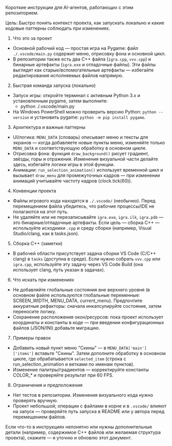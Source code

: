 <!-- .github/copilot-instructions.md -->
Короткие инструкции для AI-агентов, работающих с этим репозиторием.

Цель: Быстро понять контекст проекта, как запускать локально и какие кодовые паттерны соблюдать при изменениях.

1) Что это за проект
- Основной рабочий код — простая игра на Pygame: файл `./.vscode/main.py` содержит меню, отрисовку фона и основной цикл.
- В репозитории также есть два C++ файла (`igra.cpp`, `vvv.cpp`) и бинарные артефакты (`igra.exe` и отладочные файлы). Эти файлы выглядят как старые/вспомогательные артефакты — избегайте редактирования исполняемых файлов напрямую.

2) Быстрая команда запуска (локально)
- Запуск игры: откройте терминал с активным Python 3.x и установленным pygame, затем выполните:
  - python ./.vscode/main.py
- На Windows PowerShell можно проверить версию Python: `python --version` и установить pygame: `python -m pip install pygame`.

3) Архитектура и важные паттерны
- UI/логика: `MENU_DATA` (словарь) описывает меню и тексты для экранов — когда добавляете новые пункты меню, изменяйте только `MENU_DATA` и соответствующую обработку в основном цикле.
- Отрисовка фона: функция `draw_background()` рисует градиент, звёзды, горы и отражения. Изменения визуальной части делайте здесь, избегайте логики игры в этой функции.
- Анимации: `run_selection_animation()` использует временной цикл и вызывает `draw_menu` для промежуточных кадров — при изменении анимаций учитывайте частоту кадров (clock.tick(60)).

4) Конвенции проекта
- Файлы игрового кода находятся в `./.vscode/` (необычно). Перед перемещением файла убедитесь, что рабочие процессы/IDE не полагаются на этот путь.
- Не удаляйте или не перезаписывайте `igra.exe`, `igra.ilk`, `igra.pdb` — это бинарные/отладочные артефакты. Если цель — сборка C++ — используйте исходники `.cpp` и среду сборки (например, Visual Studio/clang, как в tasks.json).

5) Сборка C++ (заметки)
- В рабочей области присутствует задача сборки VS Code (C/C++ clang) в `tasks` (доступна в среде). Если нужно собрать `vvv.cpp` или `igra.cpp`, используйте эту задачу через VS Code Build (она использует clang, путь указан в задачах).

6) Что искать при изменениях
- Не добавляйте глобальные состояния вне верхнего уровня (в основном файле используются глобальные переменные: SCREEN_WIDTH, MENU_DATA, current_menu). Предпочтите аккуратные рефакторы: сначала инкапсулируйте состояние, затем переносите логику.
- Сохранение расположения окон/ресурсов: пока проект использует координаты и константы в коде — при введении конфигурационных файлов (JSON/INI) добавьте миграцию.

7) Примеры правок
- Добавить новый пункт меню "Скины" — в `MENU_DATA['main']['items']` вставьте "Скины". Затем дополните обработку в основном цикле, где обрабатывается `selected_item` (строка с run_selection_animation и ветками по именам пунктов).
- Изменение палитры/градиентов — корректируйте константы COLOR_* и проверяйте результат при 60 FPS.

8) Ограничения и предположения
- Нет тестов в репозитории. Изменения визуального кода нужно проверять вручную.
- Проект небольшой; операции с файлами в корне и в `.vscode/` влияют на запуск — проверяйте путь запуска в README или у автора перед перемещением файлов.

Если что-то в инструкциях непонятно или нужны дополнительные детали (например, содержимое C++ файлов или желаемая структура проекта), скажите — я уточню и обновлю этот документ.

